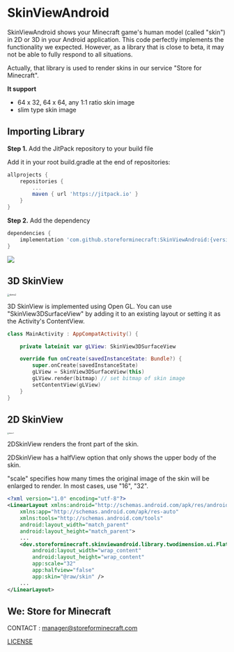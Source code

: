 # SkinViewAndroid

SkinViewAndroid shows your Minecraft game's human model (called "skin") in 2D or 3D in your Android application. This code perfectly implements the functionality we expected. However, as a library that is close to beta, it may not be able to fully respond to all situations.

Actually, that library is used to render skins in our service "Store for Minecraft".

**It support**

- 64 x 32, 64 x 64, any 1:1 ratio skin image
- slim type skin image

## Importing Library

**Step 1.** Add the JitPack repository to your build file

Add it in your root build.gradle at the end of repositories:

```groovy
allprojects {
	repositories {
		...
		maven { url 'https://jitpack.io' }
	}
}
```

**Step 2.** Add the dependency

```groovy
dependencies {
	implementation 'com.github.storeforminecraft:SkinViewAndroid:{version}'
}
```

[![](https://jitpack.io/v/storeforminecraft/SkinViewAndroid.svg)](https://jitpack.io/#storeforminecraft/SkinViewAndroid)

## 3D SkinView

<img src="/Users/luckytmrw/AndroidStudioProjects/SkinViewAndroid/README.assets/demo2.gif" alt="demo2" style="zoom: 33%;" />

3D SkinView is implemented using Open GL. You can use "SkinView3DSurfaceView" by adding it to an existing layout or setting it as the Activity's ContentView.

```kotlin
class MainActivity : AppCompatActivity() {

    private lateinit var gLView: SkinView3DSurfaceView

    override fun onCreate(savedInstanceState: Bundle?) {
        super.onCreate(savedInstanceState)
        gLView = SkinView3DSurfaceView(this)
        gLView.render(bitmap) // set bitmap of skin image
        setContentView(gLView)
    }
}
```

## 2D SkinView

<img src="/Users/luckytmrw/AndroidStudioProjects/SkinViewAndroid/README.assets/demo1.png" alt="demo1" style="zoom:25%;" />

2DSkinView renders the front part of the skin. 

2DSkinView has a halfView option that only shows the upper body of the skin. 

"scale" specifies how many times the original image of the skin will be enlarged to render. In most cases, use "16", "32".

```xml
<?xml version="1.0" encoding="utf-8"?>
<LinearLayout xmlns:android="http://schemas.android.com/apk/res/android"
    xmlns:app="http://schemas.android.com/apk/res-auto"
    xmlns:tools="http://schemas.android.com/tools"
    android:layout_width="match_parent"
    android:layout_height="match_parent">
  	...
    <dev.storeforminecraft.skinviewandroid.library.twodimension.ui.FlatSkinView
        android:layout_width="wrap_content"
        android:layout_height="wrap_content"
        app:scale="32"
        app:halfview="false"
        app:skin="@raw/skin" />
  	...
</LinearLayout>
```

## We: Store for Minecraft

CONTACT : manager@storeforminecraft.com

[LICENSE](LICENSE)
